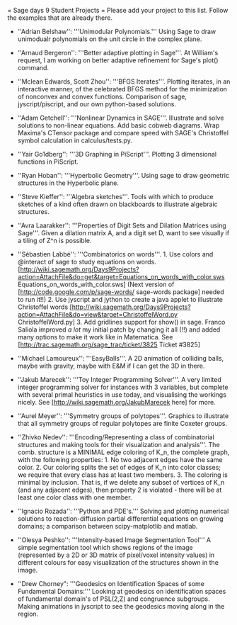 = Sage days 9 Student Projects =
Please add your project to this list. Follow the examples that are already there.

 * ''Adrian Belshaw'': '''Unimodular Polynomials.''' Using Sage to draw unimodualr polynomials on the unit circle in the complex plane.

 * ''Arnaud Bergeron'': '''Better adaptive plotting in Sage'''.  At William's request, I am working on better adaptive refinement for Sage's plot() command.

 * ''Mclean Edwards, Scott Zhou'': '''BFGS Iterates'''.  Plotting iterates, in an interactive manner, of the celebrated BFGS method for the minimization of nonconvex and convex functions.  Comparison of sage, jyscript/piscript, and our own python-based solutions.

 * ''Adam Getchell'': '''Nonlinear Dynamics in SAGE'''. Illustrate and solve solutions to non-linear equations. Add basic cobweb diagrams. Wrap Maxima's CTensor package and compare speed with SAGE's Christoffel symbol calculation in calculus/tests.py.  

 * ''Yair Go1dberg'': '''3D Graphing in PiScript'''. Plotting 3 dimensional functions in PiScript.

 * ''Ryan Hoban'': '''Hyperbolic Geometry'''. Using sage to draw geometric structures in the Hyperbolic plane.

 * ''Steve Kieffer'': '''Algebra sketches'''. Tools with which to produce sketches of a kind often drawn on blackboards to illustrate algebraic structures.

 * ''Avra Laarakker'': '''Properties of Digit Sets and Dilation Matrices using Sage'''. Given a dilation matrix A, and a digit set D, want to see visually if a tiling of Z^n is possible. 

 * ''Sébastien Labbé'': '''Combinatorics on words'''.
        1. Use colors and @interact of sage to study equations on words.
           [http://wiki.sagemath.org/Days9Projects?action=AttachFile&do=get&target=Equations_on_words_with_color.sws Equations_on_words_with_color.sws] (Next version of [http://code.google.com/p/sage-words/ sage-words package] needed to run it!!)
        2. Use jyscript and jython to create a java applet to illustrate Christoffel words
           [http://wiki.sagemath.org/Days9Projects?action=AttachFile&do=view&target=ChristoffelWord.py ChristoffelWord.py]
        3. Add gridlines support for show() in sage. Franco Saliola improved *a lot* my initial patch by changing it all (!!) and added many options to make it work like in Matematica. See [http://trac.sagemath.org/sage_trac/ticket/3825 Ticket #3825]

 * ''Michael Lamoureux'': '''EasyBalls'''. A 2D animation of colliding balls, maybe with gravity, maybe with E&M if I can get the 3D in there.

 * ''Jakub Marecek'': '''Toy Integer Programming Solver'''.  A very limited integer programming solver for instances with 3 variables, but complete with several primal heuristics in use today, and visualising the workings nicely. See [http://wiki.sagemath.org/JakubMarecek here] for more.

 * ''Aurel Meyer'': '''Symmetry groups of polytopes'''.  Graphics to illustrate that all symmetry groups of regular polytopes are finite Coxeter groups.

 * ''Zhivko Nedev'': '''Encoding/Representing a class of combinatorial structures and making tools for their visualization and analysis'''. The comb. structure is a MINIMAL edge coloring of K_n, the complete graph, with the following properties:
        1. No two adjacent edges have the same color.
        2. Our coloring splits the set of edges of K_n into color classes; we require that every class has at least two members. 
        3. The coloring is minimal by inclusion. That is, if we delete any subset of vertices  of K_n (and any adjacent edges), then property 2 is violated - there will be at least one color class with one member. 

 * ''Ignacio Rozada'': '''Python and PDE's.''' Solving and plotting numerical solutions to reaction-diffusion partial differential equations on growing domains; a comparison between scipy-matplotlib and matlab.

 * ''Olesya Peshko'': '''Intensity-based Image Segmentation Tool''' A simple segmentation tool which shows regions of the image (represented by a 2D or 3D matrix of pixel/voxel intensity values) in different colours for easy visualization of the structures shown in the image. 

 * ''Drew Chorney": '''Geodesics on Identification Spaces of some Fundamental Domains:''' Looking at geodesics on identification spaces of fundamental domain's of PSL(2,Z) and congruence subgroups. Making animations in jyscript to see the geodesics moving along in the region.
